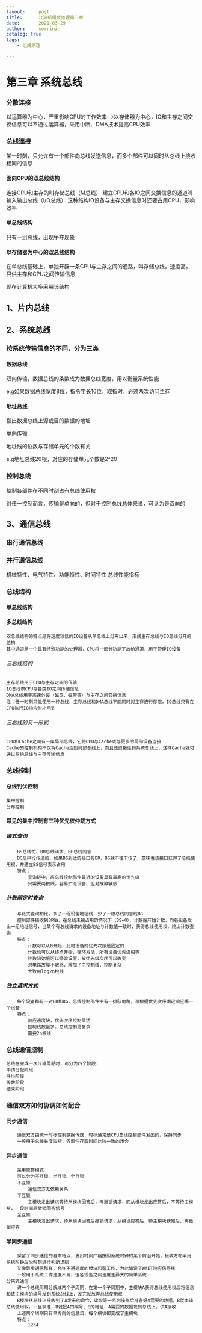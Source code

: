 ```yaml
---
layout:     post
title:      计算机组成原理第三章
date:       2021-03-29   
author:     serrini                 
catalog: true                       
tags:                               
    - 组成原理

---
```


# 第三章 系统总线

### 分散连接
	
以运算器为中心，严重影响CPU的工作效率-->以存储器为中心，IO和主存之间交换信息可以不通过运算器，采用中断、DMA技术提高CPU效率

### 总线连接

某一时刻，只允许有一个部件向总线发送信息，而多个部件可以同时从总线上接收相同的信息

#### 面向CPU的双总线结构

连接CPU和主存的叫存储总线（M总线）
建立CPU和各IO之间交换信息的通道叫输入输出总线（I/O总线）
这种结构IO设备与主存交换信息时还要占用CPU，影响效率

#### 单总线结构

只有一组总线，出现争夺现象

#### 以存储器为中心的双总线结构

在单总线基础上，单独开辟一条CPU与主存之间的通路，叫存储总线，速度高，只供主存和CPU之间传输信息

现在计算机大多采用该结构

## 1、片内总线

## 2、系统总线

### 按系统传输信息的不同，分为三类
	
#### 数据总线
		
双向传输，数据总线的条数成为数据总线宽度，用以衡量系统性能

e.g如果数据总线宽度8位，指令字长16位，取指时，必须两次访问主存

#### 地址总线
		
指出数据总线上源或目的数据的地址

单向传输

地址线的位数与存储单元的个数有关

e.g地址总线20根，对应的存储单元个数是2^20

### 控制总线

控制各部件在不同时刻占有总线使用权

对任一控制而言，传输是单向的，但对于控制总线总体来说，可认为是双向的

## 3、通信总线

### 串行通信总线

### 并行通信总线

机械特性、电气特性、功能特性、时间特性
总线性能指标

### 总线结构

#### 单总线结构

#### 多总线结构

	双总线结构的特点是将速度较低的IO设备从单总线上分离出来，形成主存总线与IO总线分开的结构
	其中通道是一个具有特殊功能的处理器，CPU将一部分功能下放给通道，用于管理IO设备

###### 三总线结构

	主存总线用于CPU与主存之间的传输
	IO总线供CPU与各类IO之间传递信息
	DMA总线用于高速外设（磁盘、磁带等）与主存之间交换信息
	注：任一时刻只能使用一种总线，主存总线和DMA总线不能同时对主存进行存取，IO总线只有在CPU执行IO指令时才用到

###### 三总线的又一形式

	CPU和Cache之间有一条局部总线，它将CPU与Cache或与更多的局部设备连接
	Cache的控制机构不仅将Cache连到局部总线上，而且还直接连到系统总线上，这样Cache就可通过系统总线与主存传输信息

### 总线控制

#### 总线判优控制
	
	集中控制
	分布控制

#### 常见的集中控制有三种优先权仲裁方式
	
##### 链式查询

		BS总线忙、BR总线请求、BG总线同意
		BG是串行传递的，如果BG到达的接口有BR，BG就不往下传了，意味着该接口获得了总线使用权，并建立BS信号表示占用
		特点：
			查询链中，离总线控制部件最近的设备具有最高的优先级
			只需要两根线，容易扩充设备、但对故障敏感

##### 计数器定时查询

		与链式查询相比，多了一组设备地址线，少了一根总线同意线BG
		控制部件接收到BR后，在总线未被占用的情况下（BS=0），计数器开始计数，向各设备发出一组地址信号，当某个有总线请求的设备地址与计数值一致时，获得总线使用权，终止计数查询
		特点：
			计数可以从0开始，此时设备的优先次序是固定的
			计数也可以从终点开始，循环方法，所有设备优先级相等
			计数初始值可以修改设置，故优先级次序可以改变
			对电路故障不敏感，增加了主控制线，控制复杂
			大致用log2n根线

##### 独立请求方式

		每个设备都有一对BR和BG，总线控制部件中有一排队电路，可根据优先次序确定响应哪一个设备
		特点：
			响应速度快，优先次序控制灵活
			控制线数量多，总线控制更复杂
			需要2n根线

### 总线通信控制

	总线在完成一次传输周期时，可分为四个阶段:
	申请分配阶段
	寻址阶段
	传数阶段
	结束阶段

### 通信双方如何协调如何配合

#### 同步通信

		通信双方由统一时标控制数据传送，时标通常是CPU总线控制部件发出的，保持同步
		一般用于总线长度较短，各部件存取时间比较一致的场合

#### 异步通信

		采用应答模式
		可以分为不互锁、半互锁、全互锁
		不互锁
			通信双方无依赖关系
		半互锁
			主模块发出请求等待从模块回答后，再撤销请求，而从模块发出应答后，不等待主模块，一段时间后撤销回答信号
		全互锁
			主模块发出请求，待从模块回答后撤销请求；从模块应答后，待主模块获知后，再撤销应答

#### 半同步通信

		保留了同步通信的基本特点，发出时间严格按照系统时钟的某个前沿开始，接收方都采用系统时钟后沿时刻进行判断识别
		又像异步通信那样，允许不通速度的模块和谐工作，为此增设了WAIT响应信号线
		一般用于系统工作速度不高，但各设备之间速度差异大的简单系统
	分离式通信
		讲一个总线周期分解成两个子周期，在第一个子周期中，主模块A获得总线使用权后将信息和该主模块的编号发到系统总线上，发完就放弃总线使用权
		B模块从总线上接收到了A发来的命令，读取等一系列操作后准备好A需要的数据，B就申请总线使用权，一旦获准，B就把A的编号、B的地址、A需要的数据发到总线上，供A接收
		上述两个周期只有单方向的信息流，每个模块都变成了主模块
		特点：
			1234


